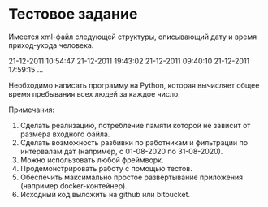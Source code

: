 # Тестовое задание

Имеется xml-файл следующей структуры, описывающий дату и время приход-ухода человека.

<?xml version="1.0" encoding="UTF-8"?>
<people>
    <person full_name="i.ivanov">
        <start>21-12-2011 10:54:47</start>
        <end>21-12-2011 19:43:02</end>
    </person>
    <person full_name="a.stepanova">
        <start>21-12-2011 09:40:10</start>
        <end>21-12-2011 17:59:15</end>
    </person>
...
</people>

Необходимо написать программу на Python, которая вычисляет общее время пребывания всех людей за каждое число.

Примечания:
1. Сделать реализацию, потребление памяти которой не зависит от размера входного файла.
2. Сделать возможность разбивки по работникам и фильтрации по интервалам дат (например, с 01-08-2020 по 31-08-2020).
3. Можно использовать любой фреймворк.
4. Продемонстрировать работу с помощью тестов.
5. Обеспечить максимально простое развёртывание приложения (например docker-контейнер).
6. Исходный код выложить на github или bitbucket.

